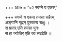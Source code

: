 +++
title = "०२ स्वप्ने य एकस्"

+++
स्वप्ने य एकस् तमसा सहैत्य्  
अङ्गानि गृह्णन् पुरुषस्य चक्षुः ।  
स प्रातर् एति तमसा पुनः  
स हा ज्योतिर् एति क्व सददेति ॥